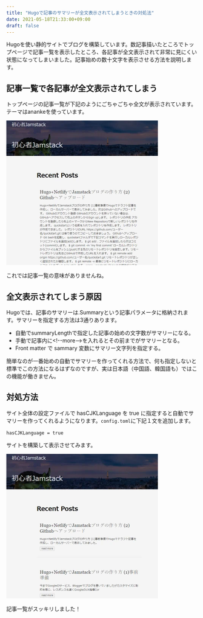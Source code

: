```yaml
---
title: "Hugoで記事のサマリーが全文表示されてしまうときの対処法"
date: 2021-05-18T21:33:00+09:00
draft: false
---
```


Hugoを使い静的サイトでブログを構築しています。数記事描いたところでトップページで記事一覧を表示したところ、各記事が全文表示されて非常に見にくい状態になってしまいました。記事始めの数十文字を表示させる方法を説明します。

## 記事一覧で各記事が全文表示されてしまう

トップページの記事一覧が下記のようにごちゃごちゃ全文が表示されています。テーマはanankeを使っています。

![hasCJKLanguage=falseでのトップページ](false_hasCJKLanguage.webp)

これでは記事一覧の意味がありませんね。

## 全文表示されてしまう原因

Hugoでは、記事のサマリーは.Summaryという記事パラメータに格納されます。サマリーを指定する方法は3通りあります。

* 自動でsummaryLengthで指定した記事の始めの文字数がサマリーになる。
* 手動で記事内に\<!--more--\>を入れるとその前までがサマリーとなる。
* Front matter で sammary 変数にサマリー文字列を指定する。

簡単なのが一番始めの自動でサマリーを作ってくれる方法で、何も指定しないと標準でこの方法になるはずなのですが、実は日本語（中国語、韓国語も）ではこの機能が働きません。

## 対処方法

サイト全体の設定ファイルで hasCJKLanguage を true に指定すると自動でサマリーを作ってくれるようになります。`config.toml`に下記１文を追加します。

```
hasCJKLanguage = true
```

サイトを構築して表示させてみます。

![hasCJKLanguage=trueでのトップページ](hasCJKLanguage.webp)

記事一覧がスッキリしました！
